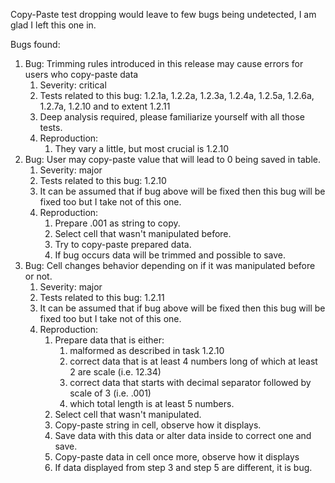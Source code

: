 Copy-Paste test dropping would leave to few bugs being undetected, I am glad I left this one in.

Bugs found:
1. Bug: Trimming rules introduced in this release may cause errors for users who copy-paste data
	1. Severity: critical
	2. Tests related to this bug: 1.2.1a, 1.2.2a, 1.2.3a, 1.2.4a, 1.2.5a, 1.2.6a, 1.2.7a, 1.2.10 and to extent 1.2.11
	3. Deep analysis required, please familiarize yourself with all those tests.
	4. Reproduction:
		1. They vary a little, but most crucial is 1.2.10
2. Bug: User may copy-paste value that will lead to 0 being saved in table.
	1. Severity: major
	2. Tests related to this bug: 1.2.10
	3. It can be assumed that if bug above will be fixed then this bug will be fixed too but I take not of this one.
	4. Reproduction:
		1. Prepare .001 as string to copy.
		2. Select cell that wasn't manipulated before.
		3. Try to copy-paste prepared data.
		4. If bug occurs data will be trimmed and possible to save.
3. Bug: Cell changes behavior depending on if it was manipulated before or not.
	1. Severity: major
	2. Tests related to this bug: 1.2.11
	3. It can be assumed that if bug above will be fixed then this bug will be fixed too but I take not of this one.
	4. Reproduction:
		1. Prepare data that is either:
			1. malformed as described in task 1.2.10 
			2. correct data that is at least 4 numbers long of which at least 2 are scale (i.e. 12.34)
			3. correct data that starts with decimal separator followed by scale of 3 (i.e. .001)
			4. which total length is at least 5 numbers.
		2. Select cell that wasn't manipulated.
		3. Copy-paste string in cell, observe how it displays.
		4. Save data with this data or alter data inside to correct one and save.
		5. Copy-paste data in cell once more, observe how it displays
		6. If data displayed from step 3 and step 5 are different, it is bug.